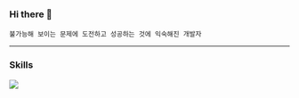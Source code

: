 ### Hi there 👋

```
불가능해 보이는 문제에 도전하고 성공하는 것에 익숙해진 개발자  
```

---


### Skills

<img src="https://img.shields.io/badge/Android-3DDC84?style=flat-square&logo=Android&logoColor=white"/>

